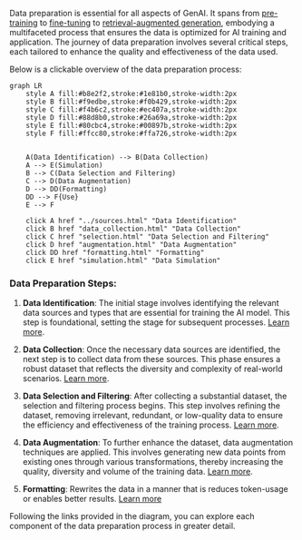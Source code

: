 Data preparation is essential for all aspects of GenAI. It spans from [pre-training](../../architectures/training/pre-training.md) to [fine-tuning](../../architectures/training/finetuning.md) to [retrieval-augmented generation](../../agents/components/memory.md), embodying a multifaceted process that ensures the data is optimized for AI training and application. The journey of data preparation involves several critical steps, each tailored to enhance the quality and effectiveness of the data used.

Below is a clickable overview of the data preparation process: 

```mermaid
graph LR
    style A fill:#b8e2f2,stroke:#1e81b0,stroke-width:2px
    style B fill:#f9edbe,stroke:#f0b429,stroke-width:2px
    style C fill:#f4b6c2,stroke:#ec407a,stroke-width:2px
    style D fill:#88d8b0,stroke:#26a69a,stroke-width:2px
    style E fill:#80cbc4,stroke:#00897b,stroke-width:2px
    style F fill:#ffcc80,stroke:#ffa726,stroke-width:2px


    A(Data Identification) --> B(Data Collection)
    A --> E(Simulation)
    B --> C(Data Selection and Filtering)
    C --> D(Data Augmentation)
    D --> DD(Formatting)
    DD --> F{Use}
    E --> F

    click A href "../sources.html" "Data Identification"
    click B href "data_collection.html" "Data Collection"
    click C href "selection.html" "Data Selection and Filtering"
    click D href "augmentation.html" "Data Augmentation"
    click DD href "formatting.html" "Formatting"
    click E href "simulation.html" "Data Simulation"

```

### Data Preparation Steps:

1. **Data Identification**: The initial stage involves identifying the relevant data sources and types that are essential for training the AI model. This step is foundational, setting the stage for subsequent processes. [Learn more](../sources.md).

2. **Data Collection**: Once the necessary data sources are identified, the next step is to collect data from these sources. This phase ensures a robust dataset that reflects the diversity and complexity of real-world scenarios. [Learn more](collection.md).

3. **Data Selection and Filtering**: After collecting a substantial dataset, the selection and filtering process begins. This step involves refining the dataset, removing irrelevant, redundant, or low-quality data to ensure the efficiency and effectiveness of the training process. [Learn more](selection.md).

4. **Data Augmentation**: To further enhance the dataset, data augmentation techniques are applied. This involves generating new data points from existing ones through various transformations, thereby increasing the quality, diversity and volume of the training data. [Learn more](augmentation.md).

5. **Formatting**: Rewrites the data in a manner that is reduces token-usage or enables better results. [Learn more](formatting.md)

Following the links provided in the diagram, you can explore each component of the data preparation process in greater detail.
